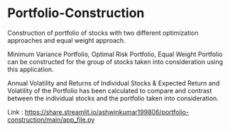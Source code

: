 # Portfolio-Construction
Construction of portfolio of stocks with two different optimization approaches and equal weight approach.

Minimum Variance Portfolio, Optimal Risk Portfolio, Equal Weight Portfolio can be constructed for the group of stocks taken into consideration using this application.

Annual Volatility and Returns of Individual Stocks & Expected Return and Volatility of the Portfolio has been calculated to compare and contrast between the individual stocks and the portfolio taken into consideration.

Link : https://share.streamlit.io/ashwinkumar199806/portfolio-construction/main/app_file.py
